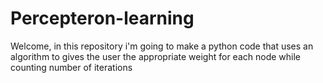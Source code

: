 # Percepteron-learning

Welcome, in this repository i'm going to make a python code that uses an algorithm to gives the user the appropriate weight for each node while counting number of iterations
